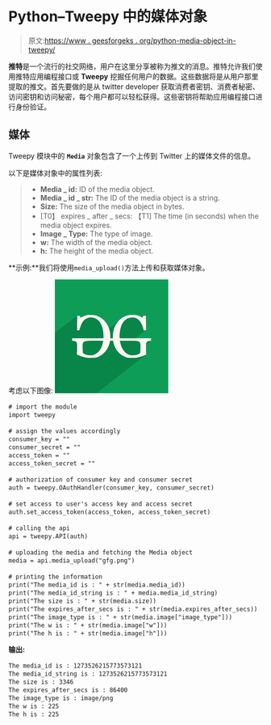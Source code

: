 # Python–Tweepy 中的媒体对象

> 原文:[https://www . geesforgeks . org/python-media-object-in-tweepy/](https://www.geeksforgeeks.org/python-media-object-in-tweepy/)

**推特**是一个流行的社交网络，用户在这里分享被称为推文的消息。推特允许我们使用推特应用编程接口或 **Tweepy** 挖掘任何用户的数据。这些数据将是从用户那里提取的推文。首先要做的是从 twitter developer 获取消费者密钥、消费者秘密、访问密钥和访问秘密，每个用户都可以轻松获得。这些密钥将帮助应用编程接口进行身份验证。

## 媒体

Tweepy 模块中的 **`Media`** 对象包含了一个上传到 Twitter 上的媒体文件的信息。

以下是媒体对象中的属性列表:

> *   **Media _ id:** ID of the media object.
> *   **Media _ id _ str:** The ID of the media object is a string.
> *   **Size:** The size of the media object in bytes.
> *   [T0】 expires _ after _ secs: 【T1] The time (in seconds) when the media object expires.
> *   **Image _ Type:** The type of image.
> *   **w:** The width of the media object.
> *   **h:** The height of the media object.

**示例:**我们将使用`media_upload()`方法上传和获取媒体对象。

考虑以下图像:
![](img/4e8b447ebedae418847a759efe70c809.png)

```
# import the module
import tweepy

# assign the values accordingly
consumer_key = ""
consumer_secret = ""
access_token = ""
access_token_secret = ""

# authorization of consumer key and consumer secret
auth = tweepy.OAuthHandler(consumer_key, consumer_secret)

# set access to user's access key and access secret 
auth.set_access_token(access_token, access_token_secret)

# calling the api 
api = tweepy.API(auth)

# uploading the media and fetching the Media object
media = api.media_upload("gfg.png")

# printing the information
print("The media_id is : " + str(media.media_id))
print("The media_id_string is : " + media.media_id_string)
print("The size is : " + str(media.size))
print("The expires_after_secs is : " + str(media.expires_after_secs))
print("The image_type is : " + str(media.image["image_type"]))
print("The w is : " + str(media.image["w"]))
print("The h is : " + str(media.image["h"]))
```

**输出:**

```
The media_id is : 1273526215773573121
The media_id_string is : 1273526215773573121
The size is : 3346
The expires_after_secs is : 86400
The image_type is : image/png
The w is : 225
The h is : 225

```
